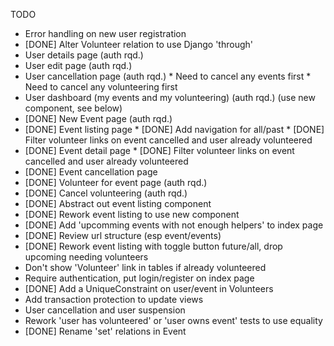 TODO

* Error handling on new user registration
* [DONE] Alter Volunteer relation to use Django 'through'
* User details page (auth rqd.)
* User edit page (auth rqd.)
* User cancellation page (auth rqd.)
         * Need to cancel any events first
         * Need to cancel any volunteering first
* User dashboard (my events and my volunteering)  (auth rqd.) (use new component, see below)
* [DONE] New Event page (auth rqd.)
* [DONE] Event listing page
         * [DONE] Add navigation for all/past
         * [DONE] Filter volunteer links on event cancelled and user already volunteered
* [DONE] Event detail page
         * [DONE] Filter volunteer links on event cancelled and user already volunteered
* [DONE] Event cancellation page
* [DONE] Volunteer for event page (auth rqd.)
* [DONE] Cancel volunteering (auth rqd.)
* [DONE] Abstract out event listing component
* [DONE] Rework event listing to use new component
* [DONE] Add 'upcomming events with not enough helpers' to index page
* [DONE] Review url structure (esp event/events)
* [DONE] Rework event listing with toggle button future/all, drop upcoming needing volunteers
* Don't show 'Volunteer' link in tables if already volunteered
* Require authentication, put login/register on index page
* [DONE] Add a UniqueConstraint on user/event in Volunteers
* Add transaction protection to update views
* User cancellation and user suspension
* Rework 'user has volunteered' or 'user owns event' tests to use equality
* [DONE] Rename 'set' relations in Event
